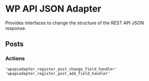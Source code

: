 # WP API JSON Adapter
Provides interfaces to change the structure of the REST API JSON response.

## Posts

### Actions

```
'wpapiadapter_register_post_change_field_handler'
'wpapiadapter_register_post_add_field_handler'
```
